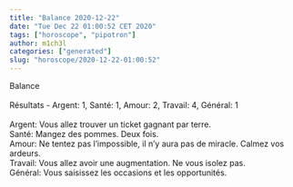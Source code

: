 ```yaml
---
title: "Balance 2020-12-22"
date: "Tue Dec 22 01:00:52 CET 2020"
tags: ["horoscope", "pipotron"]
author: m1ch3l
categories: ["generated"]
slug: "horoscope/2020-12-22-01:00:52"
---
```


Balance<br>
<br>
Résultats - Argent: 1, Santé: 1, Amour: 2, Travail: 4, Général: 1<br>
<br>
Argent:  Vous allez trouver un ticket gagnant par terre. <br>
Santé:   Mangez des pommes. Deux fois.<br>
Amour:   Ne tentez pas l’impossible, il n’y aura pas de miracle. Calmez vos ardeurs.<br>
Travail: Vous allez avoir une augmentation. Ne vous isolez pas.<br>
Général: Vous saisissez les occasions et les opportunités.<br>
